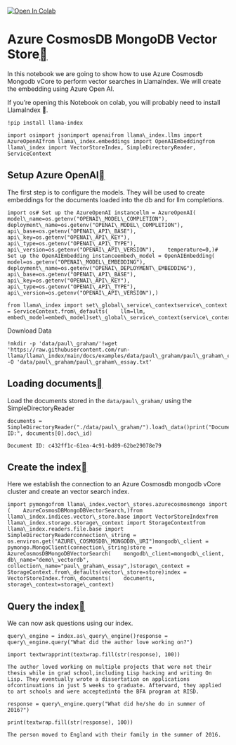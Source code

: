 [![Open In Colab](https://colab.research.google.com/assets/colab-badge.svg)](https://colab.research.google.com/github/run-llama/llama_index/blob/main/docs/examples/vector_stores/AzureCosmosDBMongoDBvCoreDemo.ipynb)

Azure CosmosDB MongoDB Vector Store[](#azure-cosmosdb-mongodb-vector-store "Permalink to this heading")
========================================================================================================

In this notebook we are going to show how to use Azure Cosmosdb Mongodb vCore to perform vector searches in LlamaIndex. We will create the embedding using Azure Open AI.

If you’re opening this Notebook on colab, you will probably need to install LlamaIndex 🦙.


```
!pip install llama-index
```

```
import osimport jsonimport openaifrom llama\_index.llms import AzureOpenAIfrom llama\_index.embeddings import OpenAIEmbeddingfrom llama\_index import VectorStoreIndex, SimpleDirectoryReader, ServiceContext
```
Setup Azure OpenAI[](#setup-azure-openai "Permalink to this heading")
----------------------------------------------------------------------

The first step is to configure the models. They will be used to create embeddings for the documents loaded into the db and for llm completions.


```
import os# Set up the AzureOpenAI instancellm = AzureOpenAI(    model\_name=os.getenv("OPENAI\_MODEL\_COMPLETION"),    deployment\_name=os.getenv("OPENAI\_MODEL\_COMPLETION"),    api\_base=os.getenv("OPENAI\_API\_BASE"),    api\_key=os.getenv("OPENAI\_API\_KEY"),    api\_type=os.getenv("OPENAI\_API\_TYPE"),    api\_version=os.getenv("OPENAI\_API\_VERSION"),    temperature=0,)# Set up the OpenAIEmbedding instanceembed\_model = OpenAIEmbedding(    model=os.getenv("OPENAI\_MODEL\_EMBEDDING"),    deployment\_name=os.getenv("OPENAI\_DEPLOYMENT\_EMBEDDING"),    api\_base=os.getenv("OPENAI\_API\_BASE"),    api\_key=os.getenv("OPENAI\_API\_KEY"),    api\_type=os.getenv("OPENAI\_API\_TYPE"),    api\_version=os.getenv("OPENAI\_API\_VERSION"),)
```

```
from llama\_index import set\_global\_service\_contextservice\_context = ServiceContext.from\_defaults(    llm=llm, embed\_model=embed\_model)set\_global\_service\_context(service\_context)
```
Download Data


```
!mkdir -p 'data/paul\_graham/'!wget 'https://raw.githubusercontent.com/run-llama/llama\_index/main/docs/examples/data/paul\_graham/paul\_graham\_essay.txt' -O 'data/paul\_graham/paul\_graham\_essay.txt'
```
Loading documents[](#loading-documents "Permalink to this heading")
--------------------------------------------------------------------

Load the documents stored in the `data/paul\_graham/` using the SimpleDirectoryReader


```
documents = SimpleDirectoryReader("./data/paul\_graham/").load\_data()print("Document ID:", documents[0].doc\_id)
```

```
Document ID: c432ff1c-61ea-4c91-bd89-62be29078e79
```
Create the index[](#create-the-index "Permalink to this heading")
------------------------------------------------------------------

Here we establish the connection to an Azure Cosmosdb mongodb vCore cluster and create an vector search index.


```
import pymongofrom llama\_index.vector\_stores.azurecosmosmongo import (    AzureCosmosDBMongoDBVectorSearch,)from llama\_index.indices.vector\_store.base import VectorStoreIndexfrom llama\_index.storage.storage\_context import StorageContextfrom llama\_index.readers.file.base import SimpleDirectoryReaderconnection\_string = os.environ.get("AZURE\_COSMOSDB\_MONGODB\_URI")mongodb\_client = pymongo.MongoClient(connection\_string)store = AzureCosmosDBMongoDBVectorSearch(    mongodb\_client=mongodb\_client,    db\_name="demo\_vectordb",    collection\_name="paul\_graham\_essay",)storage\_context = StorageContext.from\_defaults(vector\_store=store)index = VectorStoreIndex.from\_documents(    documents, storage\_context=storage\_context)
```
Query the index[](#query-the-index "Permalink to this heading")
----------------------------------------------------------------

We can now ask questions using our index.


```
query\_engine = index.as\_query\_engine()response = query\_engine.query("What did the author love working on?")
```

```
import textwrapprint(textwrap.fill(str(response), 100))
```

```
The author loved working on multiple projects that were not their thesis while in grad school,including Lisp hacking and writing On Lisp. They eventually wrote a dissertation on applications ofcontinuations in just 5 weeks to graduate. Afterward, they applied to art schools and were acceptedinto the BFA program at RISD.
```

```
response = query\_engine.query("What did he/she do in summer of 2016?")
```

```
print(textwrap.fill(str(response), 100))
```

```
The person moved to England with their family in the summer of 2016.
```
